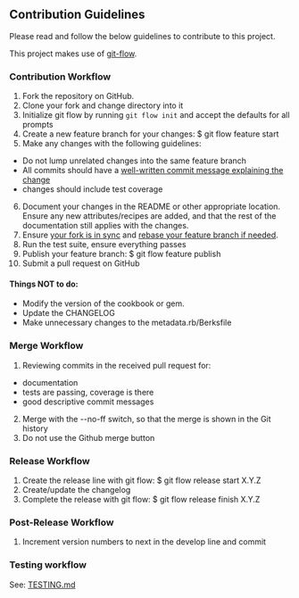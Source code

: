 ## Contribution Guidelines

Please read and follow the below guidelines to contribute to this project.

This project makes use of [git-flow](https://github.com/nvie/gitflow).

### Contribution Workflow

1. Fork the repository on GitHub.
2. Clone your fork and change directory into it
3. Initialize git flow by running ```git flow init``` and accept the defaults for all prompts
4. Create a new feature branch for your changes:
     $ git flow feature start <name-of-feature>
5. Make any changes with the following guidelines:
  - Do not lump unrelated changes into the same feature branch
  - All commits should have a [well-written commit message explaining the change](http://chris.beams.io/posts/git-commit/)  
  - changes should include test coverage
6. Document your changes in the README or other appropriate location. Ensure any new attributes/recipes are added, and that the rest of the documentation still applies with the changes.
7. Ensure [your fork is in sync](https://help.github.com/articles/syncing-a-fork/) and [rebase your feature branch if needed](https://github.com/sevntu-checkstyle/sevntu.checkstyle/wiki/Development-workflow-with-Git:-Fork,-Branching,-Commits,-and-Pull-Request).
8. Run the test suite, ensure everything passes
9. Publish your feature branch:
     $ git flow feature publish <name-of-feature>
10. Submit a pull request on GitHub

#### Things NOT to do:
- Modify the version of the cookbook or gem.
- Update the CHANGELOG
- Make unnecessary changes to the metadata.rb/Berksfile

### Merge Workflow

1. Reviewing commits in the received pull request for:
  - documentation
  - tests are passing, coverage is there
  - good descriptive commit messages
2. Merge with the --no-ff switch, so that the merge is shown in the Git history
3. Do not use the Github merge button

### Release Workflow

1. Create the release line with git flow:
     $ git flow release start X.Y.Z
2. Create/update the changelog
3. Complete the release with git flow:
     $ git flow release finish X.Y.Z

### Post-Release Workflow

1. Increment version numbers to next in the develop line and commit

### Testing workflow

See: [TESTING.md](https://github.com/PaytmLabs/masala_exhibitor/blob/develop/TESTING.md)


